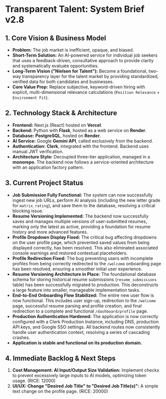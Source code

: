 # Transparent Talent: System Brief v2.8

## 1. Core Vision & Business Model
*   **Problem:** The job market is inefficient, opaque, and biased.
*   **Short-Term Solution:** An AI-powered service for individual job seekers that uses a feedback-driven, consultative approach to provide clarity and systematically evaluate opportunities.
*   **Long-Term Vision ("Nielsen for Talent"):** Become a foundational, two-way transparency layer for the talent market by providing standardized, verified data for both candidates and businesses.
*   **Core Value Prop:** Replace subjective, keyword-driven hiring with explicit, multi-dimensional relevance calculations (`Position Relevance` + `Environment Fit`).

## 2. Technology Stack & Architecture
*   **Frontend:** Next.js (React) hosted on **Vercel**.
*   **Backend:** Python with **Flask**, hosted as a web service on **Render**.
*   **Database:** **PostgreSQL**, hosted on **Render**.
*   **AI Service:** Google **Gemini API**, called exclusively from the backend.
*   **Authentication:** **Clerk**, integrated with the frontend. Backend uses manual JWT verification.
*   **Architecture Style:** Decoupled three-tier application, managed in a **monorepo**. The backend now follows a service-oriented architecture with an application factory pattern.

## 3. Current Project Status
*   **Job Submission Fully Functional:** The system can now successfully ingest new job URLs, perform AI analysis (including the new letter grade for `matrix_rating`), and save them to the database, resolving a critical blocking issue.
*   **Resume Versioning Implemented:** The backend now successfully saves and manages multiple versions of user-submitted resumes, marking only the latest as active, providing a foundation for resume history and more advanced features.
*   **Profile Dropdown Display Fixed:** The critical bug affecting dropdowns on the user profile page, which prevented saved values from being displayed correctly, has been resolved. This also eliminated associated console warnings and restored contextual placeholders.
*   **Profile Redirection Fixed:** The bug preventing users with incomplete profiles from being correctly redirected to the `/welcome` onboarding page has been resolved, ensuring a smoother initial user experience.
*   **Resume Versioning Architecture in Place:** The foundational database schema for storing historical resume submissions (`resume_submissions` table) has been successfully migrated to production. This deconstructs a large feature into smaller, manageable implementation tasks.
*   **End-to-End Onboarding Flow Stabilized:** The entire new user flow is now functional. This includes user sign-up, redirection to the `/welcome` page, successful resume parsing and profile creation, and final redirection to a complete and functional `/dashboard/profile` page.
*   **Production Authentication Hardened:** The application is now correctly configured with a Clerk Production Instance, including DNS, production API keys, and Google SSO settings. All backend routes now consistently handle user authentication context, resolving a series of cascading crashes.
*   **Application is stable and functional on its production domain.**

## 4. Immediate Backlog & Next Steps
1.  **Cost Management: AI Input/Output Size Validation:** Implement checks to prevent excessively large inputs to AI models, optimizing token usage. (RICE: 12000)
2.  **UI/UX: Change "Desired Job Title" to "Desired Job Title(s)":** A simple text change on the profile page. (RICE: 20000)